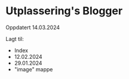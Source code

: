 # Utplassering's Blogger

Oppdatert 14.03.2024

Lagt til:

- Index
- 12.02.2024
- 29.01.2024
- "image" mappe
